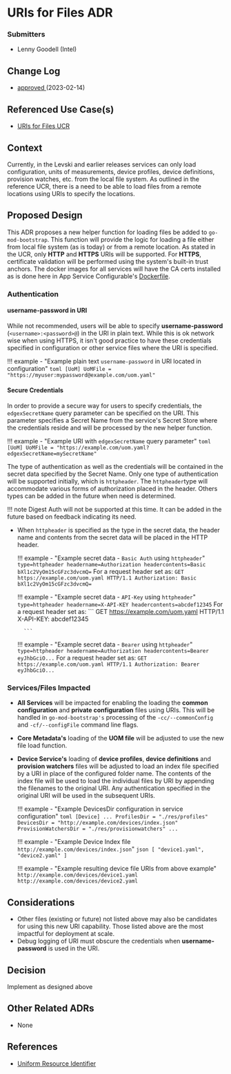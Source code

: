 # URIs for Files ADR
### Submitters
- Lenny Goodell (Intel)

## Change Log
- [approved ](https://github.com/edgexfoundry/edgex-docs/pull/949) (2023-02-14)

## Referenced Use Case(s)
- [URIs for Files UCR](https://docs.edgexfoundry.org/3.0/design/ucr/URIs-for-Files/)

## Context
Currently, in the Levski and earlier releases services can only load configuration, units of measurements, device profiles, device definitions, provision watches, etc. from the local file system. As outlined in the reference UCR, there is a need to be able to load files from a remote locations using URIs to specify the locations. 

## Proposed Design
This ADR proposes a new helper function for loading files be added to `go-mod-bootstrap`. This function will provide the logic for loading a file either from local file system (as is today) or from a remote location. As stated in the UCR, only **HTTP** and **HTTPS** URIs will be supported. For **HTTPS**, certificate validation will be performed using the system's built-in trust anchors. The docker images for all services will have the CA certs installed as is done here in App Service Configurable's [Dockerfile](https://github.com/edgexfoundry/app-service-configurable/blob/v2.3.0/Dockerfile#L46).

### Authentication 

#### username-password in URI

While not recommended, users will be able to specify **username-password** (`<username>:<password>@`) in the URI in plain text. While this is ok network wise when using HTTPS, it isn't good practice to have these credentials specified in configuration or other service files where the URI is specified.

!!! example - "Example plain text `username-password` in URI located in configuration"
    ```toml
    [UoM]
    UoMFile = "https://myuser:mypassword@example.com/uom.yaml"
    ```

#### Secure Credentials

In order to provide a secure way for users to specify credentials, the `edgexSecretName` query parameter can be specified on the URI. This parameter specifies a Secret Name from the service's Secret Store where the credentials reside and will be processed by the new helper function.

!!! example - "Example URI with `edgexSecretName` query parameter"
    ```toml
    [UoM]
    UoMFile = "https://example.com/uom.yaml?edgexSecretName=mySecretName"
    ```    

The type of authentication as well as the credentials will be contained in the secret data specified by the Secret Name. Only one type of authentication will be supported initially, which is `httpheader`. The `httpheader`type  will accommodate various forms of authorization placed in the header. Others types can be added in the future when need is determined.

!!! note
    Digest Auth will not be supported at this time. It can be added in the future based on feedback indicating its need.
    
- When `httpheader` is specified as the type in the secret data, the header name and contents from the secret data  will be placed in the HTTP header. 

    !!! example - "Example secret data - `Basic Auth` using  `httpheader`"
        ```
        type=httpheader
        headername=Authorization
        headercontents=Basic bXl1c2VyOm15cGFzc3dvcmQ=
        ```
        For a request header set as:
        ```
        GET https://example.com/uom.yaml HTTP/1.1
        Authorization: Basic bXl1c2VyOm15cGFzc3dvcmQ=
        ```
    
    !!! example - "Example secret data - `API-Key` using  `httpheader`"
        ```
        type=httpheader
        headername=X-API-KEY
        headercontents=abcdef12345
        ```
        For a request header set as:
        ```
        GET https://example.com/uom.yaml HTTP/1.1
        X-API-KEY: abcdef12345
        
        ```
    
    !!! example - "Example secret data - `Bearer` using `httpheader`"
        ```
        type=httpheader
        headername=Authorization
        headercontents=Bearer eyJhbGciO...
        ```
        For a request header set as:
        ```
        GET https://example.com/uom.yaml HTTP/1.1
        Authorization: Bearer eyJhbGciO...
        ```

### Services/Files Impacted

- **All Services** will be impacted for enabling the loading the **common configuration** and **private configuration** files using URIs. This will be handled in `go-mod-bootstrap's` processing of the `-cc/--commonConfig` and `-cf/--configFile` command line flags.

- **Core Metadata's** loading of the **UOM file** will be adjusted to use the new file load function.

- **Device Service's** loading of **device profiles**, **device definitions** and **provision watchers** files will be adjusted to load an index file specified by a URI in place of the configured folder name. The contents of the index file will be used to load the individual files by URI  by appending the filenames to the original URI. Any authentication specified in the original URI will be used in the subsequent URIs. 

    !!! example - "Example DevicesDir configuration in service configuration" 
        ```toml
        [Device]
          ...
          ProfilesDir = "./res/profiles"
          DevicesDir = "http://example.com/devices/index.json"
          ProvisionWatchersDir = "./res/provisionwatchers"
          ...
        ```

    !!! example - "Example Device Index file `http://example.com/devices/index.json`"
        ```json
        [
            "device1.yaml", "device2.yaml"
        ]
        ```

    !!! example - "Example resulting device file URIs from above example"
        ```
        http://example.com/devices/device1.yaml
        http://example.com/devices/device2.yaml
        ```
## Considerations

- Other files (existing or future) not listed above may also be candidates for using this new URI capability. Those listed above are the most impactful for deployment at scale.
- Debug logging of URI must obscure the credentials when **username-password** is used in the URI.

## Decision

Implement as designed above

## Other Related ADRs
- None

## References
- [Uniform Resource Identifier](https://en.wikipedia.org/wiki/Uniform_Resource_Identifier) 
